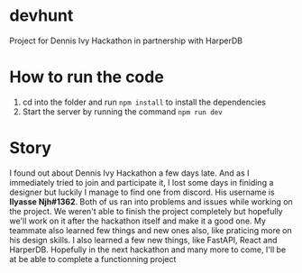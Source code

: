 # devhunt
Project for Dennis Ivy Hackathon in partnership with HarperDB

# How to run the code
1. cd into the folder and run `npm install` to install the dependencies
2. Start the server by running the command `npm run dev`


# Story
I found out about Dennis Ivy Hackathon a few days late. And as I immediately tried to join and participate it, I lost some days in finiding a designer but luckily I manage to find one from discord. His username is **Ilyasse Njh#1362**. Both of us ran into problems and issues while working on the project. We weren't able to finish the project completely but hopefully we'll work on it after the hackathon itself and make it a good one. My teammate also learned few things and new ones also, like praticing more on his design skills. I also learned a few new things, like FastAPI, React and HarperDB. Hopefully in the next hackathon and many more to come, I'll be at be able to complete a functionning project
